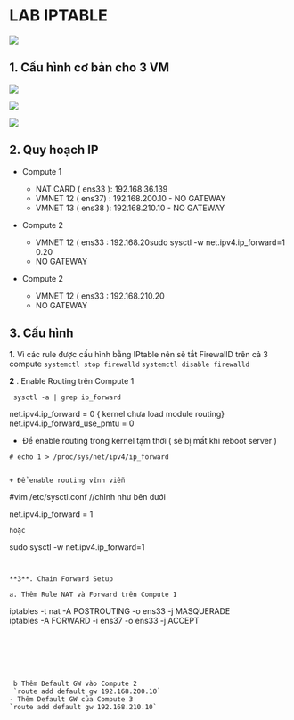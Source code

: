 # LAB IPTABLE

![](https://image.ibb.co/bVs9Oe/iptables.png)


## 1. Cấu hình cơ bản cho 3 VM
![](https://image.ibb.co/hVctGz/compute_1.png)

![](https://image.ibb.co/jQO8Gz/compute_2.png)

![](https://image.ibb.co/c8W9pK/compute_4.png)


## 2. Quy hoạch IP 

- Compute 1 
	- NAT CARD ( ens33 ): 192.168.36.139
	- VMNET 12 ( ens37)  : 192.168.200.10	- NO GATEWAY
	- VMNET 13 ( ens38 ): 192.168.210.10	- NO GATEWAY

- Compute 2
	- VMNET 12 ( ens33  : 192.168.20sudo sysctl -w net.ipv4.ip_forward=1
0.20
	- NO GATEWAY

- Compute 2
	- VMNET 12 ( ens33 : 192.168.210.20
	- NO GATEWAY


## 3. Cấu hình

**1**.  Vì các rule được cấu hình bằng IPtable nên sẽ tắt FirewallD trên cả 3 compute 
`systemctl stop firewalld`
`systemctl disable firewalld`

**2** . Enable Routing trên Compute 1

```
 sysctl -a | grep ip_forward
```

net.ipv4.ip_forward = 0 { kernel chưa load module routing}  
net.ipv4.ip_forward_use_pmtu = 0

+ Để enable routing trong kernel tạm thời ( sẽ bị mất khi reboot server )

```
# echo 1 > /proc/sys/net/ipv4/ip_forward


+ Để enable routing vĩnh viễn

```
#vim /etc/sysctl.conf //chỉnh như bên dưới 

net.ipv4.ip_forward = 1
```
hoặc

```
sudo sysctl -w net.ipv4.ip_forward=1
```


**3**. Chain Forward Setup

a. Thêm Rule NAT và Forward trên Compute 1
```
iptables -t nat -A POSTROUTING -o ens33  -j MASQUERADE	
iptables -A FORWARD -i ens37 -o ens33 -j ACCEPT

```





 
 b Thêm Default GW vào Compute 2
 `route add default gw 192.168.200.10` 
- Thêm Default GW của Compute 3
`route add default gw 192.168.210.10`
